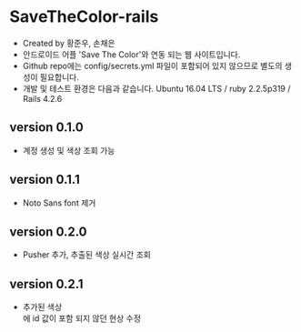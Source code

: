 # SaveTheColor-rails

- Created by 황준우, 손채은
- 안드로이드 어플 'Save The Color'와 연동 되는 웹 사이트입니다.
- Github repo에는 config/secrets.yml 파일이 포함되어 있지 않으므로 별도의 생성이 필요합니다.
- 개발 및 테스트 환경은 다음과 같습니다. Ubuntu 16.04 LTS / ruby 2.2.5p319 / Rails 4.2.6

## version 0.1.0

- 계정 생성 및 색상 조회 가능

## version 0.1.1

- Noto Sans font 제거

## version 0.2.0

- Pusher 추가, 추출된 색상 실시간 조회

## version 0.2.1

- 추가된 색상 <div>에 id 값이 포함 되지 않던 현상 수정
